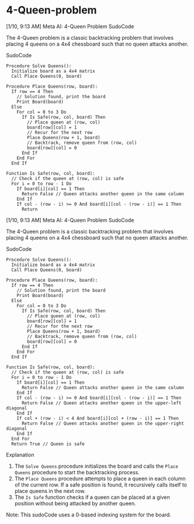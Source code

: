 # 4-Queen-problem
[1/10, 9:13 AM] Meta AI: 4-Queen Problem SudoCode

The 4-Queen problem is a classic backtracking problem that involves placing 4 queens on a 4x4 chessboard such that no queen attacks another.

SudoCode
```
Procedure Solve Queens():
  Initialize board as a 4x4 matrix
  Call Place Queens(0, board)

Procedure Place Queens(row, board):
  If row == 4 Then
    // Solution found, print the board
    Print Board(board)
  Else
    For col = 0 to 3 Do
      If Is Safe(row, col, board) Then
        // Place queen at (row, col)
        board[row][col] = 1
        // Recur for the next row
        Place Queens(row + 1, board)
        // Backtrack, remove queen from (row, col)
        board[row][col] = 0
      End If
    End For
  End If

Function Is Safe(row, col, board):
  // Check if the queen at (row, col) is safe
  For i = 0 to row - 1 Do
    If board[i][col] == 1 Then
      Return False // Queen attacks another queen in the same column
    End If
    If col - (row - i) >= 0 And board[i][col - (row - i)] == 1 Then
      Return
```
[1/10, 9:13 AM] Meta AI: 4-Queen Problem SudoCode

The 4-Queen problem is a classic backtracking problem that involves placing 4 queens on a 4x4 chessboard such that no queen attacks another.

SudoCode
```
Procedure Solve Queens():
  Initialize board as a 4x4 matrix
  Call Place Queens(0, board)

Procedure Place Queens(row, board):
  If row == 4 Then
    // Solution found, print the board
    Print Board(board)
  Else
    For col = 0 to 3 Do
      If Is Safe(row, col, board) Then
        // Place queen at (row, col)
        board[row][col] = 1
        // Recur for the next row
        Place Queens(row + 1, board)
        // Backtrack, remove queen from (row, col)
        board[row][col] = 0
      End If
    End For
  End If

Function Is Safe(row, col, board):
  // Check if the queen at (row, col) is safe
  For i = 0 to row - 1 Do
    If board[i][col] == 1 Then
      Return False // Queen attacks another queen in the same column
    End If
    If col - (row - i) >= 0 And board[i][col - (row - i)] == 1 Then
      Return False // Queen attacks another queen in the upper-left diagonal
    End If
    If col + (row - i) < 4 And board[i][col + (row - i)] == 1 Then
      Return False // Queen attacks another queen in the upper-right diagonal
    End If
  End For
  Return True // Queen is safe
```

Explanation
1. The `Solve Queens` procedure initializes the board and calls the `Place Queens` procedure to start the backtracking process.
2. The `Place Queens` procedure attempts to place a queen in each column of the current row. If a safe position is found, it recursively calls itself to place queens in the next row.
3. The `Is Safe` function checks if a queen can be placed at a given position without being attacked by another queen.

Note: This sudoCode uses a 0-based indexing system for the board.
